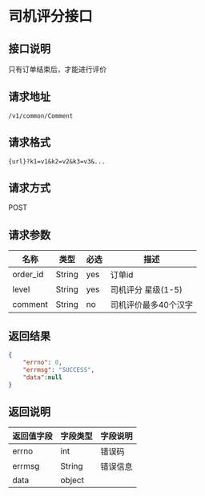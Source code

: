 # 司机评分接口

## 接口说明

只有订单结束后，才能进行评价

## 请求地址

`/v1/common/Comment`

## 请求格式

`{url}?k1=v1&k2=v2&k3=v3&...`

## 请求方式

POST

## 请求参数

| 名称     | 类型   | 必选 | 描述                 |
| -------- | ------ | ---- | -------------------- |
| order_id | String | yes  | 订单id               |
| level    | String | yes  | 司机评分 星级(1-5)   |
| comment  | String | no   | 司机评价最多40个汉字 |

## 返回结果

```json
{
	"errno": 0,
	"errmsg": "SUCCESS",
	"data":null
}

```
## 返回说明

| 返回值字段 | 字段类型 | 字段说明 |
| ---------- | -------- | -------- |
| errno      | int      | 错误码   |
| errmsg     | String   | 错误信息 |
| data       | object   |          |